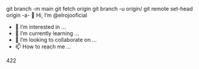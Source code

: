git branch -m main <BRANCH>
git fetch origin
git branch -u origin/<BRANCH> <BRANCH>
git remote set-head origin -a- 👋 Hi, I’m @elrojooficial
- 👀 I’m interested in ...
- 🌱 I’m currently learning ...
- 💞️ I’m looking to collaborate on ...
- 📫 How to reach me ...

<!---
elrojooficial/elrojooficial is a ✨ special ✨ repository because its `README.md` (this file) appears on your GitHub profile.
You can click the Preview link to take a look at your changes.
--->422
